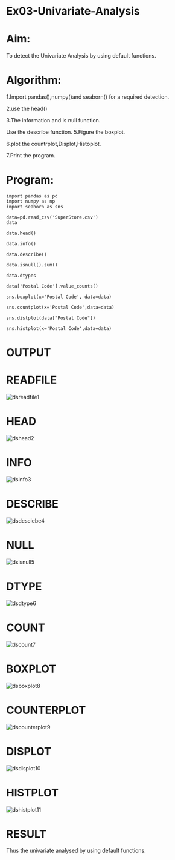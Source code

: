 # Ex03-Univariate-Analysis
# Aim:
To detect the Univariate Analysis by using default functions.

# Algorithm:
1.Import pandas(),numpy()and seaborn() for a required detection.

2.use the head()

3.The information and is null function.

Use the describe function. 5.Figure the boxplot.

6.plot the countrplot,Displot,Histoplot.

7.Print the program.

# Program:
```
import pandas as pd
import numpy as np
import seaborn as sns

data=pd.read_csv('SuperStore.csv')
data

data.head()

data.info()

data.describe()

data.isnull().sum()

data.dtypes

data['Postal Code'].value_counts()

sns.boxplot(x='Postal Code', data=data)

sns.countplot(x='Postal Code',data=data)

sns.distplot(data["Postal Code"])

sns.histplot(x='Postal Code',data=data)
```

# OUTPUT

# READFILE

![dsreadfile1](https://user-images.githubusercontent.com/120623583/229703208-9c82f494-b34f-4e01-9f03-37dc64555a07.png)

# HEAD

![dshead2](https://user-images.githubusercontent.com/120623583/229703315-96615d10-b9c5-4a1a-bdaf-599b8eab1183.png)

# INFO

![dsinfo3](https://user-images.githubusercontent.com/120623583/229703674-ff790ae4-55a0-4e78-b1e1-384f56f75eec.png)

# DESCRIBE

![dsdesciebe4](https://user-images.githubusercontent.com/120623583/229703777-8061f382-d198-4aa7-9b47-11aad3a4cd4e.png)

# NULL

![dsisnull5](https://user-images.githubusercontent.com/120623583/229703895-a9550127-61ea-4535-baaf-f236deee51ed.png)

# DTYPE

![dsdtype6](https://user-images.githubusercontent.com/120623583/229704187-f8c727f8-a82c-416c-8182-65fa21a29dc5.png)


# COUNT

![dscount7](https://user-images.githubusercontent.com/120623583/229704261-b6e55ed0-57ff-4fdb-ae78-7c96fb7cf120.png)

# BOXPLOT

![dsboxplot8](https://user-images.githubusercontent.com/120623583/229704335-e625a66c-cb08-4e1d-a1ee-73cd0d8ec833.png)

# COUNTERPLOT

![dscounterplot9](https://user-images.githubusercontent.com/120623583/229704461-c37e9e9c-1078-4ca9-b391-af7c4c90c53f.png)

# DISPLOT

![dsdisplot10](https://user-images.githubusercontent.com/120623583/229704636-e1ce2728-9021-4440-a7d7-c7ed628f4e8c.png)

# HISTPLOT

![dshistplot11](https://user-images.githubusercontent.com/120623583/229704715-ab0bf676-f4d1-431b-99fb-b5257ff48e14.png)



# RESULT

Thus the univariate analysed by using default functions. 










